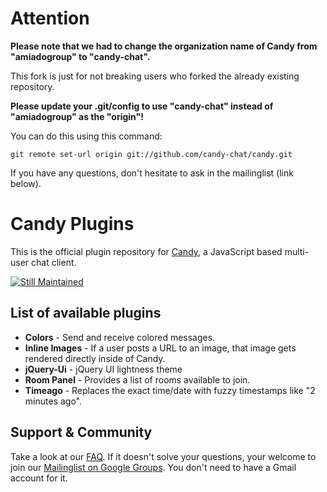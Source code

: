 Attention
=========
**Please note that we had to change the organization name of Candy from "amiadogroup" to "candy-chat".**

This fork is just for not breaking users who forked the already existing repository.

**Please update your .git/config to use "candy-chat" instead of "amiadogroup" as the "origin"!**

You can do this using this command:

```
git remote set-url origin git://github.com/candy-chat/candy.git
```

If you have any questions, don't hesitate to ask in the mailinglist (link below).

# Candy Plugins

This is the official plugin repository for [Candy](http://amiadogroup.github.com/candy), a JavaScript based multi-user chat client.

[![Still Maintained](http://stillmaintained.com/amiadogroup/candy-plugins.png)](http://stillmaintained.com/amiadogroup/candy-plugins)

## List of available plugins
* __Colors__ - Send and receive colored messages.
* __Inline Images__ - If a user posts a URL to an image, that image gets rendered directly inside of Candy.
* __jQuery-Ui__ - jQuery UI lightness theme
* __Room Panel__ - Provides a list of rooms available to join.
* __Timeago__ - Replaces the exact time/date with fuzzy timestamps like "2 minutes ago".

Support & Community
-------------------
Take a look at our [FAQ](https://github.com/amiadogroup/candy/wiki/Frequently-Asked-Questions). If it doesn't solve your questions, your welcome to join our [Mailinglist on Google Groups](http://groups.google.com/group/candy-chat).
You don't need to have a Gmail account for it. 